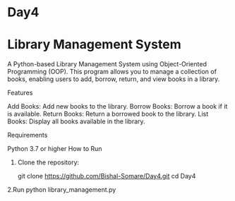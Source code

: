 # Day4
# Library Management System

A Python-based Library Management System using Object-Oriented Programming (OOP). This program allows you to manage a collection of books, enabling users to add, borrow, return, and view books in a library.

Features

Add Books: Add new books to the library.
Borrow Books: Borrow a book if it is available.
Return Books: Return a borrowed book to the library.
List Books: Display all books available in the library.

Requirements

Python 3.7 or higher
How to Run

1. Clone the repository:
   
   git clone https://github.com/Bishal-Somare/Day4.git
   cd Day4
   
2.Run 
python library_management.py
